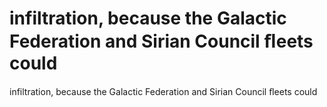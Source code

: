 # infiltration, because the Galactic Federation and Sirian Council ﬂeets could

infiltration, because the Galactic Federation and Sirian Council ﬂeets could
